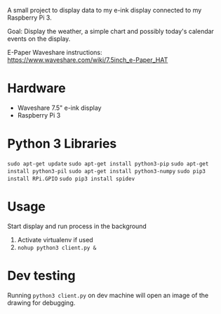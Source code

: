 A small project to display data to my e-ink display connected to my Raspberry Pi 3.

Goal: Display the weather, a simple chart and possibly today's calendar events on the display.

E-Paper Waveshare instructions: https://www.waveshare.com/wiki/7.5inch_e-Paper_HAT

# Hardware

- Waveshare 7.5" e-ink display 
- Raspberry Pi 3

# Python 3 Libraries

`sudo apt-get update`
`sudo apt-get install python3-pip`
`sudo apt-get install python3-pil`
`sudo apt-get install python3-numpy`
`sudo pip3 install RPi.GPIO`
`sudo pip3 install spidev`

# Usage

Start display and run process in the background
1. Activate virtualenv if used 
2. `nohup python3 client.py &`

# Dev testing
Running `python3 client.py` on dev machine will open an image of the drawing for debugging.